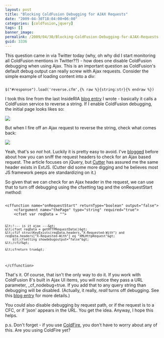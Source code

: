 ```yaml
---
layout: post
title: "Blocking ColdFusion Debugging for AJAX Requests"
date: "2009-04-30T18:04:00+06:00"
categories: [coldfusion,jquery]
tags: []
banner_image: 
permalink: /2009/04/30/Blocking-ColdFusion-Debugging-for-AJAX-Requests
guid: 3336
---
```


This question came in via Twitter today (why, oh why did I start monitoring all ColdFusion mentions in Twitter??) - how does one disable ColdFusion debugging when using Ajax. This is an important question as ColdFusion's default debug output can really screw with Ajax requests. Consider the simple example of loading content into a div:

<code>
$("#response").load('reverse.cfm',{% raw %}{string:str}{% endraw %})
</code>

I took this line from the last InsideRIA <a href="http://www.insideria.com/2009/04/detecting-an-end-of-session-ev.html">blog entry</a> I wrote - basically it calls a ColdFusion service to reverse a string. If I enable ColdFusion debugging, the initial page looks likes so:

<img src="https://static.raymondcamden.com/images//Picture 233.png">

But when I fire off an Ajax request to reverse the string, check what comes back:

<img src="https://static.raymondcamden.com/images/cfjedi//Picture 325.png">

Yeah, that's so <i>not</i> hot. Luckily it is pretty easy to avoid. I've <a href="http://www.insideria.com/2009/04/jqueryserver-side-tip-on-detec.html">blogged</a> before about how you can sniff the request headers to check for an Ajax based request. The article focuses on jQuery, but <a href="http://blog.cutterscrossing.com/">Cutter</a> has assured me the same header exists in ExtJS. (Cutter did some more digging and he believes most JS framework peeps are standardizing on it.)

So given that we can check for an Ajax header in the request, we can use that to turn off debugging using the cfsetting tag and the onRequestStart method:

<code>
&lt;cffunction name="onRequestStart" returnType="boolean" output="false"&gt;
	&lt;cfargument name="thePage" type="string" required="true"&gt;
	&lt;cfset var reqData = ""&gt;
		
	&lt;!--- is it ajax ---&gt;
	&lt;cfset reqData = getHTTPRequestData()&gt;
	&lt;cfif structKeyExists(reqData.headers,"X-Requested-With") and reqData.headers["X-Requested-With"] eq "XMLHttpRequest"&gt;
		&lt;cfsetting showdebugoutput="false"&gt;
	&lt;/cfif&gt;
			
	&lt;cfreturn true&gt;
&lt;/cffunction&gt;
</code>

That's it. Of course, that isn't the only way to do it. If you work with ColdFusion 8's built in Ajax UI items, you will notice they pass a URL parameter, _cf_nodebug=true. If you add that to any query string than debugging will be disabled. (Actually, it really, <i>reall</i> turns off debugging. See this <a href="http://www.mischefamily.com/nathan/index.cfm/2009/3/30/The-CFNODEBUG-Parameter">blog entry</a> for more details.)

You could also disable debugging by request path, or if the request is to a CFC, or if 'json' appears in the URL. You get the idea. Anyway, I hope this helps.

p.s. Don't forget - if you use <a href="http://coldfire.riaforge.org">ColdFire</a>, you don't have to worry about any of this. Are you using ColdFire yet?